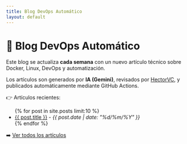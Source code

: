 ```yaml
---
title: Blog DevOps Automático
layout: default
---
```


# 🚀 Blog DevOps Automático

Este blog se actualiza **cada semana** con un nuevo artículo técnico sobre Docker, Linux, DevOps y automatización.

Los artículos son generados por **IA (Gemini)**, revisados por [HectorVC](https://github.com/Hector295), y publicados automáticamente mediante GitHub Actions.

👉 Artículos recientes:

<ul>
{% for post in site.posts limit:10 %}
  <li><a href="{{ post.url }}">{{ post.title }}</a> - <em>{{ post.date | date: "%d/%m/%Y" }}</em></li>
{% endfor %}
</ul>

➡️ [Ver todos los artículos](/_posts)
